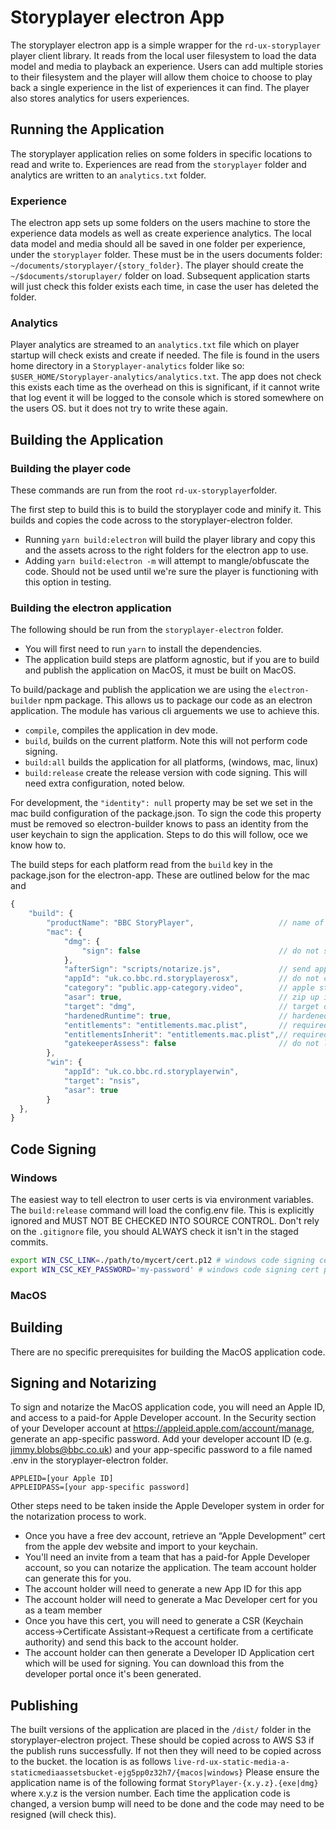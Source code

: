# Storyplayer electron App

The storyplayer electron app is a simple wrapper for the `rd-ux-storyplayer` player client library. It reads from the local user filesystem to load the data model and media to playback an experience. Users can add multiple stories to their filesystem and the player will allow them choice to choose to play back a single experience in the list of experiences it can find. The player also stores analytics for users experiences.


## Running the Application

The storyplayer application relies on some folders in specific locations to read and write to. Experiences are read from the `storyplayer` folder and analytics are written to an `analytics.txt` folder.

### Experience
The electron app sets up some folders on the users machine to store the experience data models as well as create experience analytics. The local data model and media should all be saved in one folder per experience, under the `storyplayer` folder. These must be in the users documents folder: `~/documents/storyplayer/{story_folder}`. The player should create the `~/$documents/storuplayer/` folder on load. Subsequent application starts will just check this folder exists each time, in case the user has deleted the folder.

### Analytics
Player analytics are streamed to an `analytics.txt` file  which on player startup will check exists and create if needed. The file is found in the users home directory in a `Storyplayer-analytics` folder like so: `$USER_HOME/Storyplayer-analytics/analytics.txt`. The app does not check this exists each time as the overhead on this is significant, if it cannot write that log event it will be logged to the console which is stored somewhere on the users OS. but it does not try to write these again.


## Building the Application

### Building the player code

These commands are run from the root `rd-ux-storyplayer`folder.

The first step to build this is to build the storyplayer code and minify it. This builds and copies the code across to the storyplayer-electron folder. 
* Running `yarn build:electron` will build the player library and copy this and the assets across to the right folders for the electron app to use. 
* Adding `yarn build:electron -m` will attempt to mangle/obfuscate the code. Should not be used until we're sure the player is functioning with this option in testing.

### Building the electron application

The following should be run from the `storyplayer-electron` folder. 

* You will first need to run `yarn` to install the dependencies. 
* The application build steps are platform agnostic, but if you are to build and publish the application on MacOS, it must be built on MacOS.

To build/package and publish the application we are using the `electron-builder` npm package. This allows us to package our code as an electron application. The module has various cli arguements we use to achieve this.
* `compile`, compiles the application in dev mode.
* `build`, builds on the current platform. Note this will not perform code signing.
* `build:all` builds the application for all platforms, (windows, mac, linux)
* `build:release` create the release version with code signing. This will need extra configuration, noted below.

For development, the  `"identity": null` property may be set we set in the mac build configuration of the package.json. To sign the code this property must be removed so electron-builder knows to pass an identity from the user keychain to sign the application. Steps to do this will follow, oce we know how to.

The build steps for each platform read from the `build` key in the package.json for the electron-app. These are outlined below for the mac and 
```js
{
    "build": {
        "productName": "BBC StoryPlayer",                   // name of the application
        "mac": {
            "dmg": {                                        
                "sign": false                               // do not sign the DMG, just the app
            },
            "afterSign": "scripts/notarize.js",             // send app to Apple for notarization
            "appId": "uk.co.bbc.rd.storyplayerosx",         // do not change - tied to signing process
            "category": "public.app-category.video",        // apple store category, presumably not relevant
            "asar": true,                                   // zip up into an archive
            "target": "dmg",                                // target dmg
            "hardenedRuntime": true,                        // hardened runtimes are a prerequisite for notarisation
            "entitlements": "entitlements.mac.plist",       // required for Electron apps
            "entitlementsInherit": "entitlements.mac.plist",// required for Electron apps
            "gatekeeperAssess": false                       // do not let electron-osx-sign validate the signin (will cause notarization to fail)
        },
        "win": {
            "appId": "uk.co.bbc.rd.storyplayerwin",
            "target": "nsis",
            "asar": true
        }
  },
}
```

## Code Signing

### Windows
The easiest way to tell electron to user certs is via environment variables. The `build:release` command will load the config.env file.
This is explicitly ignored and MUST NOT BE CHECKED INTO SOURCE CONTROL. Don't rely on the `.gitignore` file, you should ALWAYS check it isn't in the staged commits.

```bash
export WIN_CSC_LINK=./path/to/mycert/cert.p12 # windows code signing cert 
export WIN_CSC_KEY_PASSWORD='my-password' # windows code signing cert password
```
### MacOS 

## Building
There are no specific prerequisites for building the MacOS application code.

## Signing and Notarizing
To sign and notarize the MacOS application code, you will need an Apple ID, and access to a paid-for Apple Developer account.
In the Security section of your Developer account at https://appleid.apple.com/account/manage, generate an app-specific password.
Add your developer account ID (e.g. jimmy.blobs@bbc.co.uk) and your app-specific password to a file named .env in the storyplayer-electron folder.
```
APPLEID=[your Apple ID]
APPLEIDPASS=[your app-specific password]
```

Other steps need to be taken inside the Apple Developer system in order for the notarization process to work.

* Once you have a free dev account, retrieve an “Apple Development” cert from the apple dev website and import to your keychain.
* You'll need an invite from a team that has a paid-for Apple Developer account, so you can notarize the application. The team account holder can generate this for you.
* The account holder will need to generate a new App ID for this app
* The account holder will need to generate a Mac Developer cert for you as a team member
* Once you have this cert, you will need to generate a CSR (Keychain access->Certificate Assistant->Request a certificate from a certificate authority) and send this back to the account holder.
* The account holder can then generate a Developer ID Application cert which will be used for signing. You can download this from the developer portal once it's been generated.

## Publishing

The built versions of the application are placed in the `/dist/` folder in the storyplayer-electron project. These should be copied across to AWS S3 if the publish runs successfully. If not then they will need to be copied across to the bucket. the location is as follows `live-rd-ux-static-media-a-staticmediaassetsbucket-ejg5pp0z32h7/{macos|windows}` Please ensure the application name is of the following format `StoryPlayer-{x.y.z}.{exe|dmg}` where x.y.z is the version number. Each time the application code is changed, a version bump will need to be done and the code may need to be resigned (will check this). 
